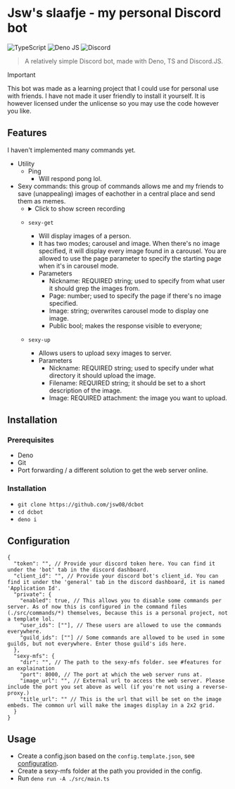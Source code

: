 # Jsw's slaafje - my personal Discord bot
![TypeScript](https://img.shields.io/badge/typescript-%23007ACC.svg?style=for-the-badge&logo=typescript&logoColor=white) ![Deno JS](https://img.shields.io/badge/deno%20js-000000?style=for-the-badge&logo=deno&logoColor=white) ![Discord](https://img.shields.io/badge/Discord-%235865F2.svg?style=for-the-badge&logo=discord&logoColor=white)
> A relatively simple Discord bot, made with Deno, TS and Discord.JS.

> [!IMPORTANT]
> This bot was made as a learning project that I could use for personal use with friends. I have not made it user friendly to install it yourself. It is however licensed under the unlicense so you may use the code however you like.

## Features
I haven't implemented many commands yet.
- Utility
    - Ping
        - Will respond pong lol.
- Sexy commands: this group of commands allows me and my friends to save (unappealing) images of eachother in a central place and send them as memes.
    - <details> <summary> Click to show screen recording </summary> ![Sexy-screenrecording](https://github.com/jsw08/DCBot/raw/refs/heads/readme/screenshots/sexy-demo.webm) </details>

    - `sexy-get`
        - Will display images of a person.
        - It has two modes; carousel and image. When there's no image specified, it will display every image found in a carousel. You are allowed to use the page parameter to specify the starting page when it's in carousel mode.
        - Parameters
            - Nickname: REQUIRED string; used to specify from what user it should grep the images from.
            - Page: number; used to specify the page if there's no image specified.
            - Image: string; overwrites carousel mode to display one image.
            - Public bool; makes the response visible to everyone;
    - `sexy-up`
        - Allows users to upload sexy images to server.
        - Parameters
            - Nickname: REQUIRED string; used to specify under what directory it should upload the image.
            - Filename: REQUIRED string; it should be set to a short description of the image.
            - Image: REQUIRED attachment: the image you want to upload.


## Installation
### Prerequisites
- Deno
- Git
- Port forwarding / a different solution to get the web server online.

### Installation
- `git clone https://github.com/jsw08/dcbot`
- `cd dcbot`
- `deno i`

## Configuration
```jsonc
{
  "token": "", // Provide your discord token here. You can find it under the 'bot' tab in the discord dashboard.
  "client_id": "", // Provide your discord bot's client_id. You can find it under the 'general' tab in the discord dashboard, it is named 'Application Id'. 
  "private": {
    "enabled": true, // This allows you to disable some commands per server. As of now this is configured in the command files (./src/commands/*) themselves, because this is a personal project, not a template lol.
    "user_ids": [""], // These users are allowed to use the commands everywhere.
    "guild_ids": [""] // Some commands are allowed to be used in some guilds, but not everywhere. Enter those guild's ids here.
  },
  "sexy-mfs": {
    "dir": "", // The path to the sexy-mfs folder. see #features for an explaination
    "port": 8000, // The port at which the web server runs at.
    "image_url": "", // External url to access the web server. Please include the port you set above as well (if you're not using a reverse-proxy.)
    "title_url": "" // This is the url that will be set on the image embeds. The common url will make the images display in a 2x2 grid.
  }
}
```

## Usage
- Create a config.json based on the `config.template.json`, see <a href="#configuration">configuration</a>.
- Create a sexy-mfs folder at the path you provided in the config.
- Run `deno run -A ./src/main.ts`